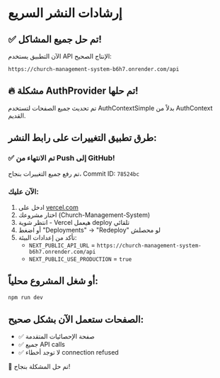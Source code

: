 # إرشادات النشر السريع

## ✅ تم حل جميع المشاكل!

الآن التطبيق يستخدم API الإنتاج الصحيح:
```
https://church-management-system-b6h7.onrender.com/api
```

## 🔥 مشكلة AuthProvider تم حلها!
تم تحديث جميع الصفحات لتستخدم AuthContextSimple بدلاً من AuthContext القديم.

## طرق تطبيق التغييرات على رابط النشر:

### ✅ تم الانتهاء من Push إلى GitHub!
تم رفع جميع التغييرات بنجاح، Commit ID: `78524bc`

### الآن عليك:
1. ادخل على [vercel.com](https://vercel.com) 
2. اختار مشروعك (Church-Management-System)
3. انتظر شوية - Vercel هيعمل deploy تلقائي
4. أو اضغط "Deployments" → "Redeploy" لو محصلش
5. تأكد من إعدادات البيئة:
   - `NEXT_PUBLIC_API_URL` = `https://church-management-system-b6h7.onrender.com/api`
   - `NEXT_PUBLIC_USE_PRODUCTION` = `true`

## أو شغل المشروع محلياً:
```bash
npm run dev
```

## الصفحات ستعمل الآن بشكل صحيح:
- ✅ صفحة الإحصائيات المتقدمة
- ✅ جميع API calls
- ✅ لا توجد أخطاء connection refused

🎉 تم حل المشكلة بنجاح!
